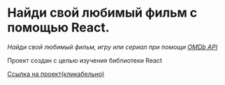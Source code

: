 # Найди свой любимый фильм с помощью React.

_Найди свой любимый фильм, игру или сериал при помощи [OMDb API](https://www.omdbapi.com/)_

Проект создан с целью изучения библиотеки React

[Ссылка на проект(кликабельно)](https://guzzlerx.github.io/favorite-movies/)
